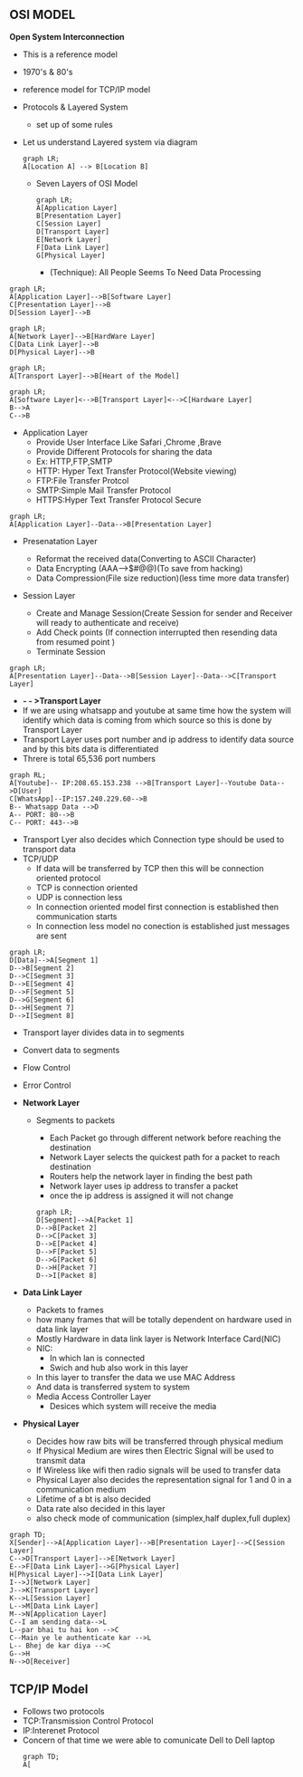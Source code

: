 ## OSI MODEL

**Open System Interconnection**

- This is a reference model
- 1970's & 80's
- reference model for TCP/IP model
- Protocols & Layered System

  - set up of some rules
- Let us understand Layered system via diagram

  ```mermaid
  graph LR;
  A[Location A] --> B[Location B]
  ```

  - Seven Layers of OSI Model

    ```mermaid
    graph LR;
    A[Application Layer]
    B[Presentation Layer]
    C[Session Layer]
    D[Transport Layer]
    E[Network Layer]
    F[Data Link Layer]
    G[Physical Layer]
    ```

    - (Technique): All People Seems To Need Data Processing

```mermaid
graph LR;
A[Application Layer]-->B[Software Layer]
C[Presentation Layer]-->B
D[Session Layer]-->B
```

```mermaid
graph LR;
A[Network Layer]-->B[HardWare Layer]
C[Data Link Layer]-->B
D[Physical Layer]-->B
```

```mermaid
graph LR;
A[Transport Layer]-->B[Heart of the Model]
```

```mermaid
graph LR;
A[Software Layer]<-->B[Transport Layer]<-->C[Hardware Layer]
B-->A
C-->B
```

- Application Layer
  - Provide User Interface Like Safari ,Chrome ,Brave
  - Provide Different Protocols for sharing the data
  - Ex: HTTP,FTP,SMTP
  - HTTP: Hyper Text Transfer Protocol(Website viewing)
  - FTP:File Transfer Protcol
  - SMTP:Simple Mail Transfer Protocol
  - HTTPS:Hyper Text Transfer Protocol Secure

```mermaid
graph LR;
A[Application Layer]--Data-->B[Presentation Layer]
```

- Presenatation Layer

  - Reformat the received data(Converting to ASCII Character)
  - Data Encrypting (AAA-->$#@@)(To save from hacking)
  - Data Compression(File size reduction)(less time more data transfer)
- Session Layer

  - Create and Manage Session(Create Session for sender and Receiver will ready to authenticate and receive)
  - Add Check points (If connection interrupted then resending data from resumed point )
  - Terminate Session

```mermaid
graph LR; 
A[Presentation Layer]--Data-->B[Session Layer]--Data-->C[Transport Layer]
```

- **- - >Transport Layer**
- If we are using whatsapp and youtube at same time how the system will identify which data is coming from which source so this is done by Transport Layer
- Transport Layer uses port number and ip address to identify data source and by this bits data is differentiated
- Threre is total 65,536 port numbers

```mermaid
graph RL;
A[Youtube]-- IP:208.65.153.238 -->B[Transport Layer]--Youtube Data-->D[User]
C[WhatsApp]--IP:157.240.229.60-->B
B-- Whatsapp Data -->D
A-- PORT: 80-->B
C-- PORT: 443-->B
```

- Transport Lyer also decides which Connection type should be used to transport data
- TCP/UDP
  - If data will be transferred by TCP then this will be connection oriented protocol
  - TCP is connection oriented
  - UDP is connection less
  - In connection oriented model first connection is established then communication starts
  - In connection less model no conection is established just messages are sent

```mermaid
graph LR;
D[Data]-->A[Segment 1]
D-->B[Segment 2]
D-->C[Segment 3]
D-->E[Segment 4]
D-->F[Segment 5]
D-->G[Segment 6]
D-->H[Segment 7]
D-->I[Segment 8]
```

- Transport layer divides data in to segments
- Convert data to segments
- Flow Control
- Error Control
- **Network Layer**

  - Segments to packets

    - Each Packet go through different network before reaching the destination
    - Network Layer selects the quickest path for a packet to reach destination
    - Routers help the network layer in finding the best path
    - Network layer uses ip address to transfer a packet
    - once the ip address is assigned it will not change

    ```mermaid
    graph LR;
    D[Segment]-->A[Packet 1]
    D-->B[Packet 2]
    D-->C[Packet 3]
    D-->E[Packet 4]
    D-->F[Packet 5]
    D-->G[Packet 6]
    D-->H[Packet 7]
    D-->I[Packet 8]
    ```
- **Data Link Layer**

  - Packets to frames
  - how many frames that will be totally dependent on hardware used in data link layer
  - Mostly Hardware in data link layer is Network Interface Card(NIC)
  - NIC:
    - In which lan is connected
    - Swich and hub also work in this layer
  - In this layer to transfer the data we use MAC Address
  - And data is transferred system to system
  - Media Access Controller Layer
    - Desices which system will receive the media
- **Physical Layer**

  - Decides how raw bits will be transferred through physical medium
  - If Physical Medium are wires then Electric Signal will be used to transmit data
  - If Wireless like wifi then radio signals will be used to transfer data
  - Physical Layer also decides the representation signal for 1 and 0 in a communication medium
  - Lifetime of a bt is also decided
  - Data rate also decided in this layer
  - also check mode of communication (simplex,half duplex,full duplex)

```mermaid
graph TD;
X[Sender]-->A[Application Layer]-->B[Presentation Layer]-->C[Session Layer]
C-->D[Transport Layer]-->E[Network Layer]
E-->F[Data Link Layer]-->G[Physical Layer]
H[Physical Layer]-->I[Data Link Layer]
I-->J[Network Layer]
J-->K[Transport Layer]
K-->L[Session Layer]
L-->M[Data Link Layer]
M-->N[Application Layer]
C--I am sending data-->L
L--par bhai tu hai kon -->C
C--Main ye le authenticate kar -->L
L-- Bhej de kar diya -->C
G-->H
N-->O[Receiver]
```

## TCP/IP Model

- Follows two protocols
- TCP:Transmission Control Protocol
- IP:Interenet Protocol
- Concern of that time we were able to comunicate Dell to Dell laptop
  ```mermaid
  graph TD;
  A[
  ```
